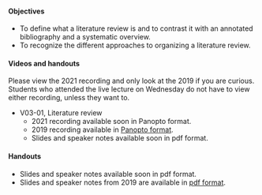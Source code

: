 #### Objectives

+ To define what a literature review is and to contrast it with an annotated bibliography and a systematic overview.
+ To recognize the different approaches to organizing a literature review.

#### Videos and handouts

Please view the 2021 recording and only look at the 2019 if you are curious. Students who attended the live lecture on Wednesday do not have to view either recording, unless they want to.

+ V03-01, Literature review
  + 2021 recording available soon in Panopto format.
  + 2019 recording available in [Panopto format](https://umkc.hosted.panopto.com/Panopto/Pages/Viewer.aspx?id=afeaefb5-5a85-458b-ae20-a9e70182c110).
  + Slides and speaker notes available soon in pdf format.
  
#### Handouts

+ Slides and speaker notes available soon in pdf format.
+ Slides and speaker notes from 2019 are available in [pdf format](http://www.pmean.com/clinical-research-methods/video03-slides-and-speaker-notes.pdf).